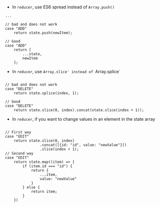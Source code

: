 - In `reducer`, use ES6 spread instead of `Array.push()`

```
... 

// bad and does not work
case "ADD"
    return state.push(newItem);

// Good
case "ADD"
    return [
        ...state,
        newItem
    ];

```

- In `reducer`, use `Array.slice' instead of `Array.splice`

```

// bad and does not work
case "DELETE"
    return state.splice(index, 1);

// Good
case "DELETE"
    return state.slice(0, index).concat(state.slice(index + 1));

```

- In `reducer`, if you want to change values in an element in the state array

```

// First way
case "EDIT"
    return state.slice(0, index)
                .concat([{id: "id", value: "newValue"}])
                .slice(index + 1);
// Second way
case "EDIT"
    return state.map((item) => {
        if (item.id === "id") {
            return {
                ...item, 
                value: "newValue"
            }
        } else {
            return item;
        }
    })
```